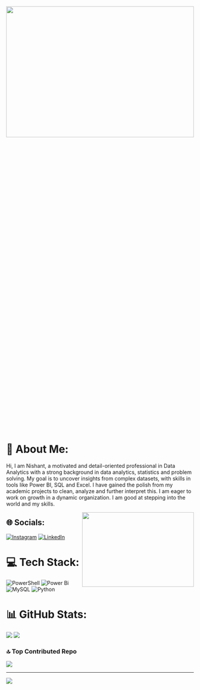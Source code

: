 
# 
<img src="https://github.com/user-attachments/assets/227b8578-461e-48e8-af0c-c1fb96ea33c0" align="right"  width="100%" height="30%">  


 

# 💫 About Me:
Hi, I am Nishant, a motivated and detail-oriented professional in Data Analytics with a strong background in data analytics, statistics and problem solving. My goal is to uncover insights from complex datasets, with skills in tools like Power BI, SQL and Excel. I have gained the polish from my academic projects to clean, analyze and further interpret this. I am eager to work on growth in a dynamic organization. I am good at stepping into the world and my skills.

 <img src="https://github.com/user-attachments/assets/c407bc1c-525c-4a2d-be67-3e671c68a2df" align="right"  width="300" height="200">  

## 🌐 Socials:
[![Instagram](https://img.shields.io/badge/Instagram-%23E4405F.svg?logo=Instagram&logoColor=white)](https://instagram.com/n_i_s_h_a_n_t__p_a_t_i_l) [![LinkedIn](https://img.shields.io/badge/LinkedIn-%230077B5.svg?logo=linkedin&logoColor=white)](https://linkedin.com/in/nishant-patil-a1334a32a/) 

# 💻 Tech Stack:
![PowerShell](https://img.shields.io/badge/PowerShell-%235391FE.svg?style=plastic&logo=powershell&logoColor=white) ![Power Bi](https://img.shields.io/badge/power_bi-F2C811?style=plastic&logo=powerbi&logoColor=black) ![MySQL](https://img.shields.io/badge/mysql-4479A1.svg?style=plastic&logo=mysql&logoColor=white) ![Python](https://img.shields.io/badge/python-3670A0?style=plastic&logo=python&logoColor=ffdd54)
# 📊 GitHub Stats:
![](https://github-readme-stats.vercel.app/api?username=Nishantpatil27&theme=cobalt&hide_border=false&include_all_commits=true&count_private=true) 
![](https://github-readme-streak-stats.herokuapp.com/?user=Nishantpatil27&theme=cobalt&hide_border=false)<br/>
<!-- ![](https://github-readme-stats.vercel.app/api/top-langs/?username=Nishantpatil27&theme=cobalt&hide_border=false&include_all_commits=true&count_private=true&layout=compact)-->

### 🔝 Top Contributed Repo
![](https://github-contributor-stats.vercel.app/api?username=Nishantpatil27&limit=5&theme=codeSTACKr&combine_all_yearly_contributions=true)

---
[![](https://visitcount.itsvg.in/api?id=Nishantpatil27&icon=1&color=0)](https://visitcount.itsvg.in)

